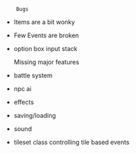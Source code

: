         Bugs
 - Items are a bit wonky
 - Few Events are broken      
 - option box input stack 

    Missing major features
 - battle system
 - npc ai
 - effects
 - saving/loading
 - sound
 - tileset class controlling tile based events